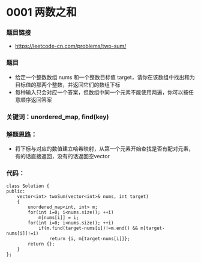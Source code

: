 # 0001 两数之和
### 题目链接
- https://leetcode-cn.com/problems/two-sum/
### 题目
- 给定一个整数数组 nums 和一个整数目标值 target，请你在该数组中找出和为目标值的那两个整数，并返回它们的数组下标
- 每种输入只会对应一个答案，但数组中同一个元素不能使用两遍，你可以按任意顺序返回答案
### 关键词：unordered_map, find(key)
### 解题思路：
- 将下标与对应的数值建立哈希映射，从第一个元素开始查找是否有配对元素，有的话直接返回，没有的话返回空vector
### 代码：
```
class Solution {
public:
    vector<int> twoSum(vector<int>& nums, int target) 
    {
        unordered_map<int, int> m;
        for(int i=0; i<nums.size(); ++i)
            m[nums[i]] = i;
        for(int i=0; i<nums.size(); ++i)
            if(m.find(target-nums[i])!=m.end() && m[target-nums[i]]!=i)
                return {i, m[target-nums[i]]};
        return {};
    }
};
```
